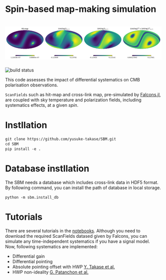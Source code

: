 # Spin-based map-making simulation

<p align="center">
  <h1>
  <img src="./maps/scan_fields.png" alt="Logo">
  </h1>
</p>

![build status](https://github.com/yusuke-takase/SBM/actions/workflows/test.yml/badge.svg?branch=master)

This code assesses the impact of differential systematics on CMB polarisation observations.

`ScanFields` such as hit-map and cross-link map, pre-simulated by [Falcons.jl](https://github.com/yusuke-takase/Falcons.jl), are coupled with sky temperature and polarization fields, including systematics effects, at a given $spin$.

# Instllation

```
git clone https://github.com/yusuke-takase/SBM.git
cd SBM
pip install -e .
```

# Database instllation

The SBM needs a database which includes cross-link data in HDF5 format.
By following command, you can install the path of database in local storage.

```
python -m sbm.install_db
```

# Tutorials

There are several tutorials in the [notebooks](https://github.com/yusuke-takase/SBM/tree/master/notebooks).
Although you need to download the required ScanFields datased given by Falcons, you can simulate any time-independent systematics if you have a signal model.
Now, following systematics are implemented:

- Differential gain
- Differential pointing
- Absolute pointing offset with HWP [Y. Takase et al.](https://arxiv.org/abs/2408.03040)
- HWP non-ideality [G. Patanchon et al.](https://iopscience.iop.org/article/10.1088/1475-7516/2024/04/074)
